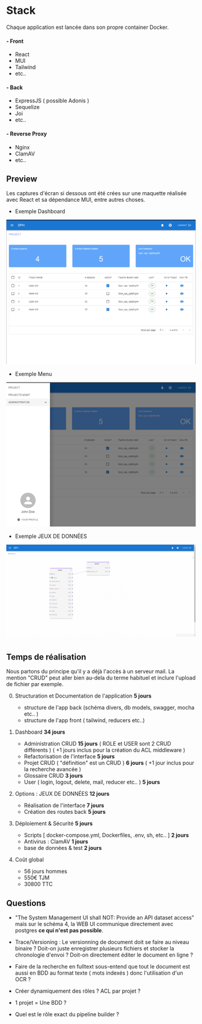 
# Stack

Chaque application est lancée dans son propre container Docker.

#### - Front
- React
- MUI
- Tailwind
- etc..

#### - Back
- ExpressJS ( possible Adonis )
- Sequelize
- Joi
- etc..



#### - Reverse Proxy
- Nginx
- ClamAV
- etc..


## Preview

Les captures d'écran si dessous ont été crées sur une maquette réalisée avec React et sa dépendance MUI, entre autres choses.

- Exemple Dashboard

![Dashboard](./screen1.png)

- Exemple Menu 

![Menu](./screen2.png)

- Exemple JEUX DE DONNÉES  

![Jeux de données](./screen3.png)

# 


## Temps de réalisation

Nous partons du principe qu'il y a déjà l'accès à un serveur mail. 
La mention "CRUD" peut aller bien au-dela du terme habituel et inclure l'upload de fichier par exemple.


0. Structuration et Documentation de l'application **5 jours** 
    - structure de l'app back (schéma divers, db models, swagger, mocha etc.. )
    - structure de l'app front ( tailwind, reducers etc..)

1. Dashboard **34 jours**
    - Administration CRUD **15 jours** ( ROLE et USER sont 2 CRUD différents ) ( +1 jours inclus pour la création du ACL middleware )
    - Refactorisation de l'interface **5 jours**
    - Projet CRUD ( "définition" est un CRUD ) **6 jours** ( +1 jour inclus pour la recherche avancée )
    - Glossaire CRUD **3 jours**
    - User ( login, logout, delete, mail, reducer etc.. ) **5 jours**



2. Options : JEUX DE DONNÉES **12 jours**
    - Réalisation de l'interface **7 jours**
    - Création des routes back **5 jours**


3. Déploiement & Sécurité **5 jours**
    - Scripts [ docker-compose.yml, Dockerfiles, .env, sh, etc.. ] **2 jours**
    - Antivirus : ClamAV **1 jours**
    - base de données & test **2 jours**


5. Coût global
    - 56 jours hommes
    - 550€ TJM
    - 30800 TTC

## Questions

- "The System Management UI shall NOT: Provide an API dataset access" mais sur le schéma 4, la WEB UI communique directement avec postgres **ce qui n'est pas possible**.

- Trace/Versioning : 
Le versionning de document doit se faire au niveau binaire ? 
Doit-on juste enregistrer plusieurs fichiers et stocker la chronologie d'envoi ?
Doit-on directement éditer le document en ligne ?

- Faire de la recherche en fulltext sous-entend que tout le document est aussi en BDD au format texte ( mots indexés ) donc l'utilisation d'un OCR ? 

- Créer dynamiquement des rôles ? ACL par projet ?

- 1 projet = Une BDD ?

- Quel est le rôle exact du pipeline builder ?

